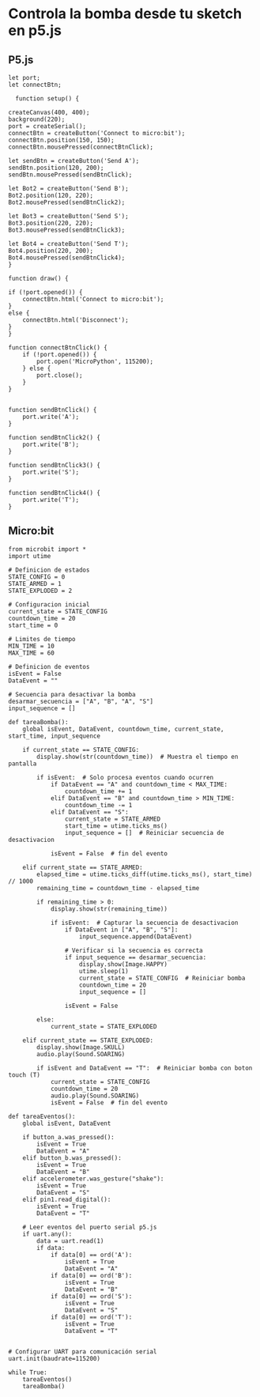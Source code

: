 # Controla la bomba desde tu sketch en p5.js
## P5.js

    let port;
    let connectBtn;
    
      function setup() {
    
    createCanvas(400, 400);
    background(220);
    port = createSerial();
    connectBtn = createButton('Connect to micro:bit');
    connectBtn.position(150, 150);
    connectBtn.mousePressed(connectBtnClick);
    
    let sendBtn = createButton('Send A');
    sendBtn.position(120, 200);
    sendBtn.mousePressed(sendBtnClick);
    
    let Bot2 = createButton('Send B');
    Bot2.position(120, 220);
    Bot2.mousePressed(sendBtnClick2);
      
    let Bot3 = createButton('Send S');
    Bot3.position(220, 220);
    Bot3.mousePressed(sendBtnClick3);
      
    let Bot4 = createButton('Send T');
    Bot4.position(220, 200);
    Bot4.mousePressed(sendBtnClick4);
    }
    
    function draw() {
    
    if (!port.opened()) {
        connectBtn.html('Connect to micro:bit');
    }
    else {
        connectBtn.html('Disconnect');
    }
    }
    
    function connectBtnClick() {
        if (!port.opened()) {
            port.open('MicroPython', 115200);
        } else {
            port.close();
        }
    }
    
    
    function sendBtnClick() {
        port.write('A');
    }
    
    function sendBtnClick2() {
        port.write('B');
    }
    
    function sendBtnClick3() {
        port.write('S');
    }
    
    function sendBtnClick4() {
        port.write('T');
    }

  ## Micro:bit 
    from microbit import *
    import utime
    
    # Definicion de estados
    STATE_CONFIG = 0
    STATE_ARMED = 1
    STATE_EXPLODED = 2
    
    # Configuracion inicial
    current_state = STATE_CONFIG
    countdown_time = 20  
    start_time = 0
    
    # Limites de tiempo
    MIN_TIME = 10
    MAX_TIME = 60
    
    # Definicion de eventos
    isEvent = False
    DataEvent = ""
    
    # Secuencia para desactivar la bomba
    desarmar_secuencia = ["A", "B", "A", "S"]
    input_sequence = []
    
    def tareaBomba():
        global isEvent, DataEvent, countdown_time, current_state, start_time, input_sequence
    
        if current_state == STATE_CONFIG:
            display.show(str(countdown_time))  # Muestra el tiempo en pantalla
            
            if isEvent:  # Solo procesa eventos cuando ocurren
                if DataEvent == "A" and countdown_time < MAX_TIME:
                    countdown_time += 1
                elif DataEvent == "B" and countdown_time > MIN_TIME:
                    countdown_time -= 1
                elif DataEvent == "S":
                    current_state = STATE_ARMED
                    start_time = utime.ticks_ms()
                    input_sequence = []  # Reiniciar secuencia de desactivacion
                
                isEvent = False  # fin del evento
            
        elif current_state == STATE_ARMED:
            elapsed_time = utime.ticks_diff(utime.ticks_ms(), start_time) // 1000
            remaining_time = countdown_time - elapsed_time
    
            if remaining_time > 0:
                display.show(str(remaining_time))
                
                if isEvent:  # Capturar la secuencia de desactivacion
                    if DataEvent in ["A", "B", "S"]:
                        input_sequence.append(DataEvent)
    
                    # Verificar si la secuencia es correcta
                    if input_sequence == desarmar_secuencia:
                        display.show(Image.HAPPY)
                        utime.sleep(1)
                        current_state = STATE_CONFIG  # Reiniciar bomba
                        countdown_time = 20
                        input_sequence = []
    
                    isEvent = False  
    
            else:
                current_state = STATE_EXPLODED  
    
        elif current_state == STATE_EXPLODED:
            display.show(Image.SKULL)  
            audio.play(Sound.SOARING)  
    
            if isEvent and DataEvent == "T":  # Reiniciar bomba con boton touch (T)
                current_state = STATE_CONFIG
                countdown_time = 20
                audio.play(Sound.SOARING)
                isEvent = False  # fin del evento
    
    def tareaEventos():
        global isEvent, DataEvent
    
        if button_a.was_pressed():
            isEvent = True
            DataEvent = "A"
        elif button_b.was_pressed():
            isEvent = True
            DataEvent = "B"
        elif accelerometer.was_gesture("shake"):
            isEvent = True
            DataEvent = "S"
        elif pin1.read_digital():
            isEvent = True
            DataEvent = "T"
    
        # Leer eventos del puerto serial p5.js
        if uart.any():
            data = uart.read(1)
            if data:
                if data[0] == ord('A'):
                    isEvent = True
                    DataEvent = "A"
                if data[0] == ord('B'):
                    isEvent = True
                    DataEvent = "B"
                if data[0] == ord('S'):
                    isEvent = True
                    DataEvent = "S"
                if data[0] == ord('T'):
                    isEvent = True
                    DataEvent = "T"
                    
    
    # Configurar UART para comunicación serial
    uart.init(baudrate=115200)
    
    while True:
        tareaEventos()
        tareaBomba()

    
    
    
